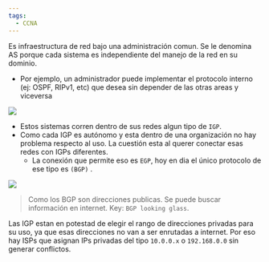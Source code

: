 ```yaml
---
tags:
  - CCNA
---
```

Es infraestructura de red bajo una administración comun. Se le denomina AS porque cada sistema es independiente del manejo de la red en su dominio.
- Por ejemplo, un administrador puede implementar el protocolo interno (ej: OSPF, RIPv1, etc) que desea sin depender de las otras areas y viceversa

![](Screenshot%20from%202023-12-27%2016-27-41.png)

- Estos sistemas corren dentro de sus redes algun tipo de `IGP`. 
- Como cada IGP es autónomo y esta dentro de una organización no hay problema respecto al uso. La cuestión esta al querer conectar esas redes con IGPs diferentes.
	- La conexión que permite eso es `EGP`, hoy en dia el único protocolo de ese tipo es  `(BGP)` .

![](Screenshot%20from%202023-12-27%2016-31-42.png)

> Como los BGP son direcciones publicas. Se puede buscar información en internet. Key: `BGP looking glass`.

Las IGP estan en potestad de elegir el rango de direcciones privadas para su uso, ya que esas direcciones no van a ser enrutadas a internet. Por eso hay ISPs que asignan IPs privadas del tipo `10.0.0.x` o `192.168.0.0` sin generar conflictos. 
